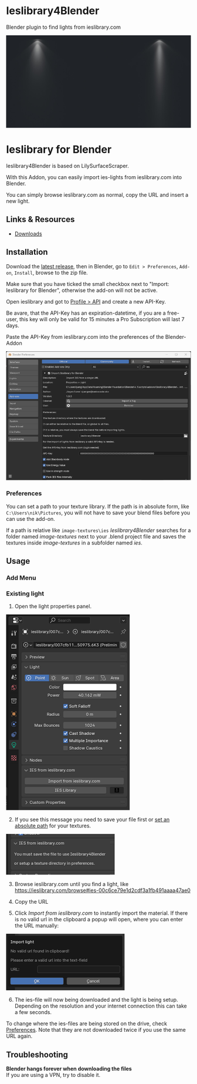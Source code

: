 # Ieslibrary4Blender
Blender plugin to find lights from ieslibrary.com


![Cover](doc/cover.jpg)

Ieslibrary for Blender
======================

Ieslibrary4Blender is based on LilySurfaceScraper.

With this Addon, you can easily import ies-lights from ieslibrary.com into Blender.

You can simply browse ieslibrary.com as normal, copy the URL and insert a new light.

## Links & Resources

- [Downloads](https://github.com/juergenfurrer/Ieslibrary4Blender/releases)

## Installation

Download the [latest release](https://github.com/juergenfurrer/Ieslibrary4Blender/releases/latest), then in Blender, go to `Edit > Preferences`, `Add-on`, `Install`, browse to the zip file.

Make sure that you have ticked the small checkbox next to "Import: Ieslibrary for Blender", otherwise the add-on will not be active.

Open ieslibrary and got to [Profile > API](https://ieslibrary.com/api) and create a new API-Key.

Be avare, that the API-Key has an expiration-datetime, if you are a free-user, this key will only be valid for 15 minutes a Pro Subscription will last 7 days.

Paste the API-Key from ieslibrary.com into the preferences of the Blender-Addon

![Add-on loaded in the User Preferences](doc/preferences.png)

### Preferences

You can set a path to your texture library. If the path is in absolute form, like `C:\Users\nik\Pictures`, you will not have to save your blend files before you can use the add-on.

If a path is relative like `image-textures\ies` _Ieslibrary4Blender_ searches for a folder named _image-textures_ next to your .blend project file and saves the textures inside _image-textures_ in a subfolder named _ies_.

## Usage

### Add Menu

### Existing light

1. Open the light properties panel.

![Light panel](doc/ui.png)

2.  If you see this message you need to save your file first or [set an absolute path](#preferences) for your textures.

![Message in case, file was not saved](doc/not-saved.png)

3. Browse ieslibrary.com until you find a light, like https://ieslibrary.com/browse#ies-00c6ce79e1d2cdf3a1fb491aaaa47ae0
 
4. Copy the URL

5. Click _Import from ieslibrary.com_ to instantly import the material. If there is no valid url in the clipboard a popup will open, where you can enter the URL manually:

![Popup with url-field](doc/paste-url.png)

6. The ies-file will now being downloaded and the light is being setup. Depending on the resolution and your internet connection this can take a few seconds.

To change where the ies-files are being stored on the drive, check [Preferences](#preferences). Note that they are not downloaded twice if you use the same URL again.


## Troubleshooting

**Blender hangs forever when downloading the files**  
If you are using a VPN, try to disable it.

